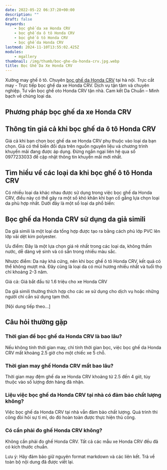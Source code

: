 ```yaml
---
date: 2022-05-22 06:37:28+00:00
description: ""
draft: false
keywords:
    - bọc ghế da xe Honda CRV
    - bọc ghế da ô tô Honda CRV
    - bọc ghế ô tô Honda CRV
    - bọc ghế da Honda CRV
lastmod: 2024-11-10T13:55:02.425Z
modules:
    - mgallery
thumbnail: /img/thumb/boc-ghe-da-honda-crv.jpg.webp
title: Bọc Ghế Da Xe Honda CRV
---
```


Xưởng may ghế ô tô. Chuyên [bọc ghế da Honda CRV](https://bocgheoto.vn/honda/boc-ghe-da-xe-honda-crv.html/) tại hà nội. Trực cắt may - Trực tiếp bọc ghế da xe Honda CRV. Dịch vụ tận tâm và chuyên nghiệp. Tư vấn bọc ghế oto Honda CRV tận nhà. Cam kết Da Chuẩn – Minh bạch về chủng loại da.

## Phương pháp bọc ghế da xe Honda CRV

## Thông tin giá cả khi bọc ghế da ô tô Honda CRV 

Giá cả khi bạn chọn bọc ghế da xe Honda CRV phụ thuộc vào loại da bạn chọn. Giá có thể biến đổi dựa trên nguồn nguyên liệu và chương trình khuyến mãi đang được áp dụng. Đừng ngần ngại liên hệ qua số 0977233033 để cập nhật thông tin khuyến mãi mới nhất.

## Tìm hiểu về các loại da khi bọc ghế ô tô Honda CRV

Có nhiều loại da khác nhau được sử dụng trong việc bọc ghế da Honda CRV, điều này có thể gây ra một số khó khăn khi bạn cố gắng lựa chọn loại da phù hợp nhất. Dưới đây là một số loại da phổ biến:

## Bọc ghế da Honda CRV sử dụng da giả simili

Da giả simili là một loại da tổng hợp được tạo ra bằng cách phủ lớp PVC lên lớp vải dệt kim polyester.

Ưu điểm: Đây là một lựa chọn giá rẻ nhất trong các loại da, không thấm nước, dễ dàng vệ sinh và có sẵn trong nhiều màu sắc.

Nhược điểm: Da này khá cứng, nên khi bọc ghế ô tô Honda CRV, kết quả có thể không mượt mà. Đây cũng là loại da có mùi hương nhiều nhất và tuổi thọ chỉ khoảng 2-3 năm.

Giá cả: Giá bắt đầu từ 1.6 triệu cho xe Honda CRV

Da giả simili thường thích hợp cho các xe sử dụng cho dịch vụ hoặc những người chỉ cần sử dụng tạm thời.

[Nội dung tiếp theo...]

## Câu hỏi thường gặp

### Thời gian để bọc ghế da Honda CRV là bao lâu?
Nếu không tính thời gian may, chỉ tính thời gian bọc, việc bọc ghế da Honda CRV mất khoảng 2.5 giờ cho một chiếc xe 5 chỗ.

### Thời gian may ghế Honda CRV mất bao lâu?
Thời gian may đệm ghế da xe Honda CRV khoảng từ 2.5 đến 4 giờ, tùy thuộc vào số lượng đơn hàng đã nhận.

### Liệu việc bọc ghế da Honda CRV tại nhà có đảm bảo chất lượng không?
Việc bọc ghế da Honda CRV tại nhà vẫn đảm bảo chất lượng. Quá trình thi công đòi hỏi sự tỉ mỉ, do đó hoàn toàn được thực hiện thủ công.

### Có cần phải đo ghế Honda CRV không?
Không cần phải đo ghế Honda CRV. Tất cả các mẫu xe Honda CRV đều đã có kích thước chuẩn.

Lưu ý: Hãy đảm bảo giữ nguyên format markdown và các liên kết. Trả về toàn bộ nội dung đã được viết lại.